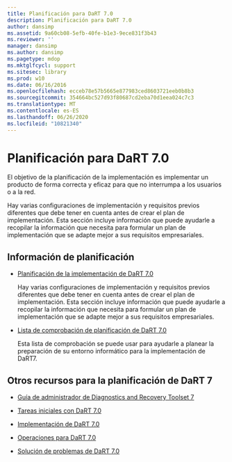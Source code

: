 ```yaml
---
title: Planificación para DaRT 7.0
description: Planificación para DaRT 7.0
author: dansimp
ms.assetid: 9a60cb08-5efb-40fe-b1e3-9ece831f3b43
ms.reviewer: ''
manager: dansimp
ms.author: dansimp
ms.pagetype: mdop
ms.mktglfcycl: support
ms.sitesec: library
ms.prod: w10
ms.date: 06/16/2016
ms.openlocfilehash: ecceb78e57b5665e877983ced8603721eeb0b8b3
ms.sourcegitcommit: 354664bc527d93f80687cd2eba70d1eea024c7c3
ms.translationtype: MT
ms.contentlocale: es-ES
ms.lasthandoff: 06/26/2020
ms.locfileid: "10821340"
---
```

# Planificación para DaRT 7.0


El objetivo de la planificación de la implementación es implementar un producto de forma correcta y eficaz para que no interrumpa a los usuarios o a la red.

Hay varias configuraciones de implementación y requisitos previos diferentes que debe tener en cuenta antes de crear el plan de implementación. Esta sección incluye información que puede ayudarle a recopilar la información que necesita para formular un plan de implementación que se adapte mejor a sus requisitos empresariales.

## Información de planificación


-   [Planificación de la implementación de DaRT 7.0](planning-to-deploy-dart-70.md)

    Hay varias configuraciones de implementación y requisitos previos diferentes que debe tener en cuenta antes de crear el plan de implementación. Esta sección incluye información que puede ayudarle a recopilar la información que necesita para formular un plan de implementación que se adapte mejor a sus requisitos empresariales.

-   [Lista de comprobación de planificación de DaRT 7.0](dart-70-planning-checklist-dart-7.md)

    Esta lista de comprobación se puede usar para ayudarle a planear la preparación de su entorno informático para la implementación de DaRT7.

## <a href="" id="other-resources-for-dart-7-planning-"></a>Otros recursos para la planificación de DaRT 7


-   [Guía de administrador de Diagnostics and Recovery Toolset 7](index.md)

-   [Tareas iniciales con DaRT 7.0](getting-started-with-dart-70-new-ia.md)

-   [Implementación de DaRT 7.0](deploying-dart-70-new-ia.md)

-   [Operaciones para DaRT 7.0](operations-for-dart-70-new-ia.md)

-   [Solución de problemas de DaRT 7.0](troubleshooting-dart-70-new-ia.md)

 

 





